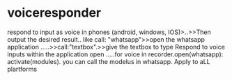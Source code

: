# voiceresponder
respond to input as voice in phones (android, windows, IOS)>..>>Then output the desired result.. like call: "whatsapp">>open the whatsapp application .....>>call:"textbox".>>give the textbox to type
Respond to voice inputs within the application open .....for voice in recorder.open(whatsapp): activate(modules). you can call the modelus in whatsapp. 
Apply to aLL plartforms
